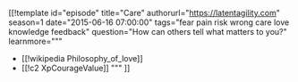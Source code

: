 [[!template id="episode"
title="Care"
authorurl="https://latentagility.com"
season=1
date="2015-06-16 07:00:00"
tags="fear pain risk wrong care love knowledge feedback"
question="How can others tell what matters to you?"
learnmore="""
- [[!wikipedia Philosophy_of_love]]
- [[!c2 XpCourageValue]]
"""
]]
